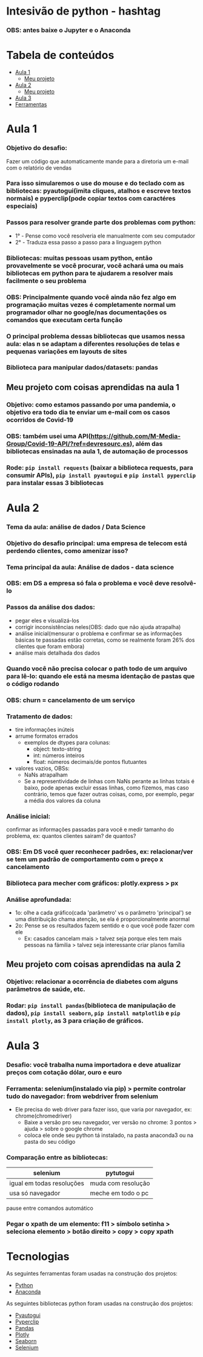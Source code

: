 # Intesivão de python - hashtag 
### OBS: antes baixe o Jupyter e o Anaconda
Tabela de conteúdos
=================
<!--ts-->
   * [Aula 1](#aula-1)
       * [Meu projeto](#meu-projeto-com-coisas-aprendidas-na-aula-1)
   * [Aula 2](#aula-2)
       * [Meu projeto](#meu-projeto-com-coisas-aprendidas-na-aula-2)
   * [Aula 3](#aula-3)
   * [Ferramentas](#tecnologias)
<!--te-->
# Aula 1
### Objetivo do desafio:
Fazer um código que automaticamente mande para a diretoria um e-mail com o relatório de vendas
### Para isso simularemos o use do mouse e do teclado com as bibliotecas: pyautogui(imita cliques, atalhos e escreve textos normais) e pyperclip(pode copiar textos com caractéres especiais)
### Passos para resolver grande parte dos problemas com python:
- 1° - Pense como você resolveria ele manualmente com seu computador
- 2° - Traduza essa passo a passo para a linguagem python
### Bibliotecas: muitas pessoas usam python, então provavelmente se você procurar, você achará uma ou mais bibliotecas em python para te ajudarem a resolver mais facilmente o seu problema
### OBS: Principalmente quando você ainda não fez algo em programação muitas vezes é completamente normal um programador olhar no google/nas documentações os comandos que executam certa função
### O  principal problema dessas bibliotecas que usamos nessa aula: elas n se adaptam a diferentes resoluções de telas e pequenas variações em layouts de sites
### Biblioteca para manipular dados/datasets: pandas

## Meu projeto com coisas aprendidas na aula 1
### Objetivo: como estamos passando por uma pandemia, o objetivo era todo dia te enviar um e-mail com os casos ocorridos de Covid-19
### OBS: também usei uma API(https://github.com/M-Media-Group/Covid-19-API/?ref=devresourc.es), além das bibliotecas ensinadas na aula 1, de automação de processos
### Rode: ```pip install requests``` (baixar a biblioteca requests, para consumir APIs), ```pip install pyautogui``` e ```pip install pyperclip``` para instalar essas 3 bibliotecas
# Aula 2
### Tema da aula: análise de dados / Data Science
### Objetivo do desafio principal: uma empresa de telecom está perdendo clientes, como amenizar isso?
### Tema principal da aula: Análise de dados - data science
### OBS: em DS a empresa só fala o problema e você deve resolvê-lo
### Passos da análise dos dados:
- pegar eles e visualizá-los
- corrigir inconsistências neles(OBS: dado que não ajuda atrapalha)
- análise inicial(mensurar o problema e confirmar se as informações básicas te passadas estão corretas, como se realmente foram 26% dos clientes que foram embora)
- análise mais detalhada dos dados
### Quando você não precisa colocar o path todo de um arquivo para lê-lo: quando ele está na mesma identação de pastas que o código rodando
### OBS: churn = cancelamento de um serviço
### Tratamento de dados:
- tire informações inúteis
- arrume formatos errados
    - exemplos de dtypes para colunas:
        - object: texto-string
        - int: números inteiros
        - float: números decimais/de pontos flutuantes
- valores vazios, OBSs:
    - NaNs atrapalham 
    - Se a representividade de linhas com NaNs perante as linhas totais é baixo, pode apenas excluir essas linhas, como fizemos, mas caso contrário, temos que fazer outras coisas, como, por exemplo, pegar a média dos valores da coluna
### Análise inicial:
confirmar as informações passadas para você e medir tamanho do problema, ex: quantos clientes sairam? de quantos?
### OBS: Em DS você quer reconhecer padrões, ex: relacionar/ver se tem um padrão de comportamento com o preço x cancelamento
### Biblioteca para mecher com gráficos: plotly.express > px
### Análise aprofundada:
- 1o: olhe a cada gráfico(cada 'parâmetro' vs o parâmetro 'principal') se uma distribuição chama atenção, se ela é proporcionalmente anormal
- 2o: Pense se os resultados fazem sentido e o que você pode fazer com ele
    - Ex: casados cancelam mais > talvez seja porque eles tem mais pessoas na fámilia > talvez seja interessante criar planos família
## Meu projeto com coisas aprendidas na aula 2
### Objetivo: relacionar a ocorrência de diabetes com alguns parâmetros de saúde, etc.
### Rodar: ```pip install pandas```(biblioteca de manipulação de dados), ```pip install seaborn```, ```pip install matplotlib``` e ```pip install plotly```, as 3 para criação de gráficos.
# Aula 3
### Desafio: você trabalha numa importadora e deve atualizar preços com  cotação dólar, ouro e euro
### Ferramenta: selenium(instalado via pip) > permite controlar tudo do navegador: from webdriver from selenium
- Ele precisa do web driver para fazer isso, que varia por navegador, ex: chrome(chromedriver)
    - Baixe a versão pro seu navegador, ver versão no chrome: 3 pontos > ajuda > sobre o google chrome
    - coloca ele onde seu python tá instalado, na pasta anaconda3 ou na pasta do seu código
### Comparação entre as bibliotecas:
selenium   | pytutogui
--------- | ------
igual em todas resoluções | muda com resolução
usa só navegador | meche em todo o pc
pause entre comandos automático
### Pegar o xpath de um elemento: f11 > símbolo setinha > seleciona elemento > botão direito > copy > copy xpath
# Tecnologias

As seguintes ferramentas foram usadas na construção dos projetos:

- [Python](https://www.python.org/)
- [Anaconda](https://www.anaconda.com/)

As seguintes bibliotecas python foram usadas na construção dos projetos:

- [Pyautogui](https://pypi.org/project/PyAutoGUI/)
- [Pyperclip](https://pypi.org/project/pyperclip3/)
- [Pandas](https://pypi.org/project/pandas2/)
- [Plotly](https://pypi.org/project/plotly/)
- [Seaborn](https://pypi.org/project/seaborn/)
- [Selenium](https://pypi.org/project/selenium/)